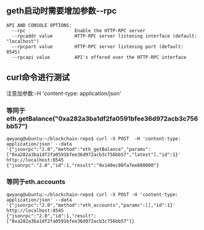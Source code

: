 ## geth启动时需要增加参数--rpc
```
API AND CONSOLE OPTIONS:
  --rpc                  Enable the HTTP-RPC server
  --rpcaddr value        HTTP-RPC server listening interface (default: "localhost")
  --rpcport value        HTTP-RPC server listening port (default: 8545)
  --rpcapi value         API's offered over the HTTP-RPC interface
```
## curl命令进行测试
注意加参数:-H 'content-type: application/json'
### 等同于eth.getBalance("0xa282a3ba1df2fa0591bfee36d972acb3c756bb57")
```
qwyang@ubuntu:~/blockchain-repo$ curl -X POST  -H 'content-type: application/json' --data '{"jsonrpc":"2.0","method":"eth_getBalance","params":["0xa282a3ba1df2fa0591bfee36d972acb3c756bb57","latest"],"id":1}' http://localhost:8545
{"jsonrpc":"2.0","id":1,"result":"0x140ec80fa7ee880000"}
```
### 等同于eth.accounts
```
qwyang@ubuntu:~/blockchain-repo$ curl -X POST -H 'content-type: application/json' --data '{"jsonrpc":"2.0","method":"eth_accounts","params":[],"id":1}' http://localhost:8545
{"jsonrpc":"2.0","id":1,"result":["0xa282a3ba1df2fa0591bfee36d972acb3c756bb57"]}
```
